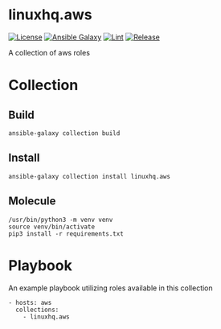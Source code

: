 # linuxhq.aws

[![License](https://img.shields.io/badge/license-GPLv3-lightgreen)](https://www.gnu.org/licenses/gpl-3.0.en.html#license-text)
[![Ansible Galaxy](https://img.shields.io/badge/collection-linuxhq.aws-blue)](https://galaxy.ansible.com/linuxhq/aws)
[![Lint](https://github.com/linuxhq/ansible-collection-aws/actions/workflows/linting.yml/badge.svg)](https://github.com/linuxhq/ansible-collection-aws/actions/workflows/linting.yml)
[![Release](https://github.com/linuxhq/ansible-collection-aws/actions/workflows/release.yml/badge.svg)](https://github.com/linuxhq/ansible-collection-aws/actions/workflows/release.yml)

A collection of aws roles

# Collection

## Build

    ansible-galaxy collection build

## Install

    ansible-galaxy collection install linuxhq.aws

## Molecule

    /usr/bin/python3 -m venv venv
    source venv/bin/activate
    pip3 install -r requirements.txt

# Playbook

An example playbook utilizing roles available in this collection

    - hosts: aws
      collections:
        - linuxhq.aws
